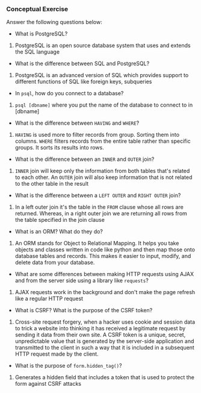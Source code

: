 ### Conceptual Exercise

Answer the following questions below:

- What is PostgreSQL?
1. PostgreSQL is an  open source database system that uses and extends the SQL language
- What is the difference between SQL and PostgreSQL?
1. PostgreSQL is an advanced version of SQL which provides support to different functions of SQL like foreign keys, subqueries
- In `psql`, how do you connect to a database?
1. `psql [dbname]` where you put the name of the database to connect to in [dbname]
- What is the difference between `HAVING` and `WHERE`?
1. `HAVING` is used more to filter records from group. Sorting them into columns. `WHERE` filters records from the entire table rather than specific groups. It sorts its results into rows.
- What is the difference between an `INNER` and `OUTER` join?
1. `INNER` join will keep only the information from both tables that's related to each other. An `OUTER` join will also keep information that is not related to the other table in the result 
- What is the difference between a `LEFT OUTER` and `RIGHT OUTER` join?
1. In a left outer join it's the table in the `FROM` clause whose all rows are returned. Whereas, in a right outer join we are returning all rows from the table specified in the join clause
- What is an ORM? What do they do?
1. An ORM stands for Object to Relational Mapping. It helps you take objects and classes written in code like python and then map those onto database tables and records. This makes it easier to input, modify, and delete data from your database.
- What are some differences between making HTTP requests using AJAX 
  and from the server side using a library like `requests`?
1. AJAX requests work in the background and don't make the page refresh like a regular HTTP request
- What is CSRF? What is the purpose of the CSRF token?
1. Cross-site request forgery, when a hacker uses cookie and session data to trick a website into thinking it has received a legitimate request by sending it data from their own site. A CSRF token is a unique, secret, unpredictable value that is generated by the server-side application and transmitted to the client in such a way that it is included in a subsequent HTTP request made by the client.
- What is the purpose of `form.hidden_tag()`?
1. Generates a hidden field that includes a token that is used to protect the form against CSRF attacks
